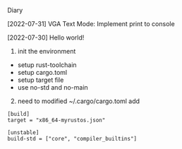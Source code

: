 Diary

[2022-07-31]
VGA Text Mode: Implement print to console

[2022-07-30]
Hello world!
1. init the environment
 - setup rust-toolchain
 - setup cargo.toml
 - setup target file
 - use no-std and no-main

2. need to modified ~/.cargo/cargo.toml
add
```
[build]
target = "x86_64-myrustos.json"

[unstable]
build-std = ["core", "compiler_builtins"]
```